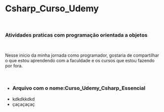 # Csharp_Curso_Udemy
<br>
<h3>Atividades praticas com programação orientada a objetos</h3>
<br>
<p>Nesse inicio da minha jornada como programador, gostaria de compartilhar o que estou aprendendo com a faculdade e os cursos que estou fazendo por fora.</p>
<br>
<ul>
  <li>
    <h3>Arquivo com o nome:Curso_Udemy_Csharp_Essencial</h3>
  </li>
  <li>kdkdkkdkd</li>
  <li>çaçaçaçaç</li>
</ul>
